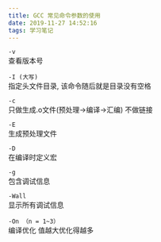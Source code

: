 ```yaml
---
title: GCC 常见命令参数的使用
date: 2019-11-27 14:52:16
tags: 学习笔记
---
```


`-v`  
    查看版本号

`-I (大写)`  
    指定头文件目录, 该命令随后就是目录没有空格

`-c`  
    只做生成.o文件(预处理->编译->汇编) 不做链接

`-E`  
    生成预处理文件

`-D`  
    在编译时定义宏

`-g`  
    包含调试信息

`-Wall`  
    显示所有调试信息

`-On （n = 1~3）`  
    编译优化 值越大优化得越多

